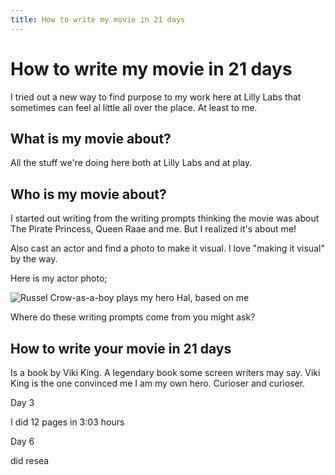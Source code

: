 ```yaml
---
title: How to write my movie in 21 days
---
```


# How to write my movie in 21 days

I tried out a new way to find purpose to my work here at Lilly Labs that sometimes can feel al little all over the place. At least to me.


## What is my movie about?

All the stuff we're doing here both at Lilly Labs and at play.

<!-- ![]() -->


## Who is my movie about?

I started out writing from the writing prompts thinking the movie was about The Pirate Princess, Queen Raae and me. But I realized it's about me!

Also cast an actor and find a photo to make it visual. I love "making it visual" by the way.

Here is my actor photo;

![Russel Crow-as-a-boy plays my hero Hal, based on me](https://pbs.twimg.com/media/GMBdizKXQAAsNR8?format=png&name=900x900)

Where do these writing prompts come from you might ask?

## How to write your movie in 21 days

Is a book by Viki King. A legendary book some screen writers may say. Viki King is the one convinced me I am my own hero. Curioser and curioser.

Day 3

I did 12 pages in 3:03 hours


Day 6

did resea